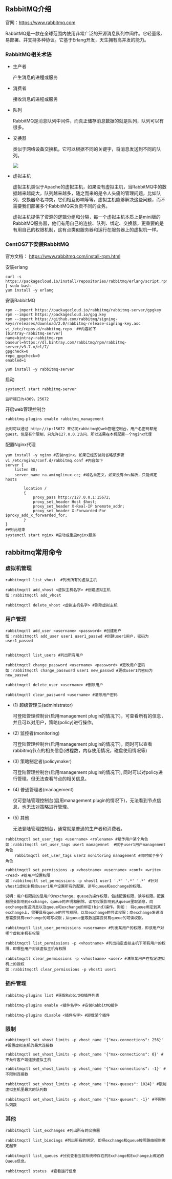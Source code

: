 ## RabbitMQ介绍

官网：https://www.rabbitmq.com

RabbitMQ是一款在全球范围内使用非常广泛的开源消息队列中间件。它轻量级、易部署、并支持多种协议。它基于Erlang开发，天生拥有高并发的能力。

### RabbitMQ相关术语

* 生产者

	产生消息的进程或服务

* 消费者

	接收消息的进程或服务

* 队列
	
	RabbitMQ是消息队列中间件，而真正储存消息数据的就是队列，队列可以有很多。

* 交换器

	类似于网络设备交换机，它可以根据不同的关键字，将消息发送到不同的队列。

	![](https://github.com/aminglinux/linux2019/blob/master/images/rabiitmq1.png)

* 虚拟主机

	虚拟主机类似于Apache的虚拟主机，如果没有虚拟主机，当RabbitMQ中的数据越来越庞大，队列越来越多，随之而来的是令人头痛的管理问题，比如队列、交换器命名冲突，它们相互影响等等。虚拟主机能够解决这些问题，而不需要我们部署多个RabbitMQ来负责不同的业务。

	虚拟主机提供了资源的逻辑分组和分隔，每一个虚拟主机本质上是mini版的RabbitMQ服务器，他们有用自己的连接、队列、绑定、交换器，更重要的是有用自己的权限机制，这有点类似服务器和运行在服务器上的虚拟机一样。

### CentOS7下安装RabbitMQ

官方文档： https://www.rabbitmq.com/install-rpm.html

安装erlang

	curl -s https://packagecloud.io/install/repositories/rabbitmq/erlang/script.rpm.sh | sudo bash
	yum install -y erlang

安装RabbitMQ

```
rpm --import https://packagecloud.io/rabbitmq/rabbitmq-server/gpgkey
rpm --import https://packagecloud.io/gpg.key
rpm --import https://github.com/rabbitmq/signing-keys/releases/download/2.0/rabbitmq-release-signing-key.asc
vi /etc/repos.d/rabbitmq.repo  ##内容如下
[bintray-rabbitmq-server]
name=bintray-rabbitmq-rpm
baseurl=https://dl.bintray.com/rabbitmq/rpm/rabbitmq-server/v3.7.x/el/7/
gpgcheck=0
repo_gpgcheck=0
enabled=1

yum install -y rabbitmq-server
```

启动

	systemctl start rabbitmq-server

	监听端口为4369，25672

开启web管理控制台

	rabbitmq-plugins enable rabbitmq_management

	此时可以通过 http://ip:15672 来访问rabbitmq的web管理控制台，用户名密码都是guest，但是有个限制，只允许127.0.0.1访问，所以还需在本机配置一个nginx代理

配置Nginx代理
```
yum install -y nginx #安装nginx，如果已经安装则省略该步骤
vi /etc/nginx/conf.d/rabbitmq.conf #内容如下
server {
	listen 80;
	server_name ra.aminglinux.cc; #域名自定义，如果没有dns解析，只能绑定hosts
	
        location /
        {
            proxy_pass http://127.0.0.1:15672;
            proxy_set_header Host $host;
            proxy_set_header X-Real-IP $remote_addr;
            proxy_set_header X-Forwarded-For $proxy_add_x_forwarded_for;
        }
}
##到此结束
systemctl start nginx #启动或重启nginx服务

```

## rabbitmq常用命令

### 虚拟机管理

```
rabbitmqctl list_vhost  #列出所有的虚拟主机

rabbitmqctl add_vhost <虚拟主机名字> #创建虚拟主机
如：rabbitmqctl add_vhost 

rabbitmqctl delete_vhost <虚拟主机名字> #删除虚拟主机

```

### 用户管理

```
rabbitmqctl add_user <username> <password> #创建用户
如：rabbitmqctl add_user user1 user1_passwd #创建user1用户，密码为user1_passwd


rabbitmqctl list_users #列出所有用户

rabbitmqctl change_password <username> <password> #更改用户密码
如：rabbitmqctl change_password user1 new_passwd #更改user1的密码为new_passwd

rabbitmqctl delete_user <username> #删除用户

rabbitmqctl clear_password <username> #清除用户密码

```

* (1) 超级管理员(administrator)

	可登陆管理控制台(启用management plugin的情况下)，可查看所有的信息，并且可以对用户，策略(policy)进行操作。

* (2) 监控者(monitoring)

	可登陆管理控制台(启用management plugin的情况下)，同时可以查看rabbitmq节点的相关信息(进程数，内存使用情况，磁盘使用情况等)

* (3) 策略制定者(policymaker)

	可登陆管理控制台(启用management plugin的情况下), 同时可以对policy进行管理。但无法查看节点的相关信息。

* (4) 普通管理者(management)

	仅可登陆管理控制台(启用management plugin的情况下)，无法看到节点信息，也无法对策略进行管理。

* (5) 其他

	无法登陆管理控制台，通常就是普通的生产者和消费者。

```
rabbitmqctl set_user_tags <username> <rolename> #赋予用户某个角色
如：rabbitmqctl set_user_tags user1 managemnet  #赋予user1用户management角色
    rabbitmqctl set_user_tags user2 monitoring management #同时赋予多个角色

rabbitmqctl set_permissions -p <vhostname> <username> <conf> <write> <read> #给用户设置权限
如：rabbitmqctl set_permissions -p vhost1 user1 '.*' '.*' '.*' #针对vhost1虚拟主机给user1用户设置所有的配置、读写queue和exchange的权限。

说明：用户权限指的是用户对exchange，queue的操作权限，包括配置权限，读写权限。配置权限会影响到exchange，queue的声明和删除。读写权限影响到从queue里取消息，向exchange发送消息以及queue和exchange的绑定(bind)操作。例如： 将queue绑定到某exchange上，需要具有queue的可写权限，以及exchange的可读权限；向exchange发送消息需要具有exchange的可写权限；从queue里取数据需要具有queue的可读权限。

rabbitmqctl list_user_permissions <username> #列出某用户的权限，即该用户对哪个虚拟主机有权限

rabbitmqctl list_permissions -p <vhostname> #列出指定虚拟主机下所有用户的权限，即哪些用户对该虚拟主机有权限

rabbitmqctl clear_permissions -p <vhostname> <user> #清除某用户在指定虚拟机上的授权
如：rabbitmqctl clear_permissions -p vhost1 user1 
```

### 插件管理

```
rabbitmq-plugins list #获取RabbitMQ插件列表

rabbitmq-plugins enable <插件名字> #安装RabbitMQ插件

rabbitmq-plugins disable <插件名字> #卸载某个插件
```

### 限制

```
rabbitmqctl set_vhost_limits -p vhost_name '{"max-connections": 256}' #设置虚拟主机的最大连接数

rabbitmqctl set_vhost_limits -p vhost_name '{"max-connections": 0}' #不允许客户端连接虚拟主机

rabbitmqctl set_vhost_limits -p vhost_name '{"max-connections": -1}' #不限制连接数

rabbitmqctl set_vhost_limits -p vhost_name '{"max-queues": 1024}' #限制虚拟主机里最大的队列数

rabbitmqctl set_vhost_limits -p vhost_name '{"max-queues": -1}' #不限制队列数
```

### 其他

```
rabbitmqctl list_exchanges #列出所有的交换器

rabbitmqctl list_bindings #列出所有的绑定，即把exchange和queue按照路由规则绑定起来

rabbitmqctl list_queues #分别查看当前系统种存在的Exchange和Exchange上绑定的Queue信息。

rabbitmqctl status  #查看运行信息
```
